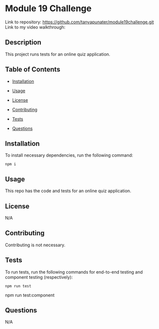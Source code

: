 # Module 19 Challenge
  Link to repository: https://github.com/tanyapunater/module19challenge.git
  Link to my video walkthrough:

  ## Description
  This project runs tests for an online quiz application.


  ## Table of Contents

  * [Installation](#installation)

  * [Usage](#usage)

  * [License](#license)

  * [Contributing](#contributing)

  * [Tests](#tests)

  * [Questions](#questions)

  ## Installation

  To install necessary dependencies, run the following command:
  ```
  npm i
  ```

  ## Usage
  This repo has the code and tests for an online quiz application.

  ## License  

  N/A

  ## Contributing
  Contributing is not necessary.

  ## Tests

  To run tests, run the following commands for end-to-end testing and component testing (respectively):
  ```
  npm run test
  ```
  npm run test:component

  ## Questions

  N/A
